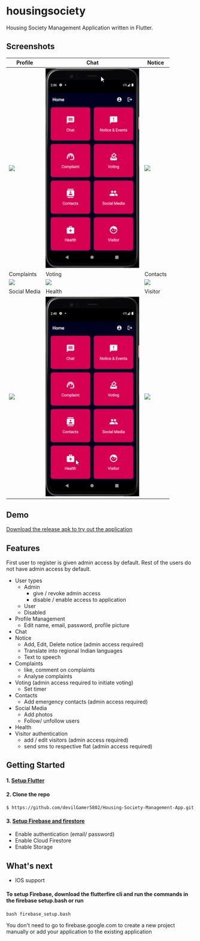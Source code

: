 # housingsociety

Housing Society Management Application written in Flutter.

## Screenshots
|Profile  									                    |Chat                                        |Notice                                        |
|-----------------------------------------------|--------------------------------------------|----------------------------------------------|
|<img src='screenshot/profile.gif' width='250'>|<img src='screenshot/chat.gif' width='250'>|<img src='screenshot/notice.gif' width='250'>|
|Complaints								                      |Voting                                      |Contacts                                        |
|<img src='screenshot/complaints.gif' width='250'>|<img src='screenshot/voting.gif' width='250'>|<img src='screenshot/contacts.gif' width='250'>|
|Social Media 									                   |Health                                        |Visitor                                        |
|<img src='screenshot/social.gif' width='250'>    |<img src='screenshot/health.gif' width='250'>|<img src='screenshot/visitor.gif' width='250'>|

## Demo
[Download the release apk to try out the application](https://github.com/devilGamer5802/Housing-Society-Management-App/releases/tag/download/download/1.0.0/app-release.apk)
## Features
First user to register is given admin access by default. Rest of the users do not have admin access by default.
* User types
  * Admin
    * give / revoke admin access
    * disable / enable access to application
  * User
  * Disabled
* Profile Management
  * Edit name, email, password, profile picture
* Chat
* Notice
  * Add, Edit, Delete notice (admin access required)
  * Translate into regional Indian languages
  * Text to speech
* Complaints
  * like, comment on complaints
  * Analyse complaints
* Voting (admin access required to initiate voting)
  * Set timer
* Contacts
  * Add emergency contacts (admin access required)
* Social Media
  * Add photos
  * Follow/ unfollow users
* Health
* Visitor authentication
  * add / edit visitors (admin access required)
  * send sms to respective flat (admin access required)

## Getting Started

#### 1. [Setup Flutter](https://flutter.dev/docs/get-started/install)
#### 2. Clone the repo
```
$ https://github.com/devilGamer5802/Housing-Society-Management-App.git
```
#### 3. [Setup Firebase and firestore](https://firebase.google.com/)
* Enable authentication (email/ password)
* Enable Cloud Firestore
* Enable Storage

## What's next
* IOS support

#### To setup Firebase, download the flutterfire cli and run the commands in the firebase setup.bash or run

` bash firebase_setup.bash `

You don't need to go to firebase.google.com to create a new project manually or add your application to the existing application
